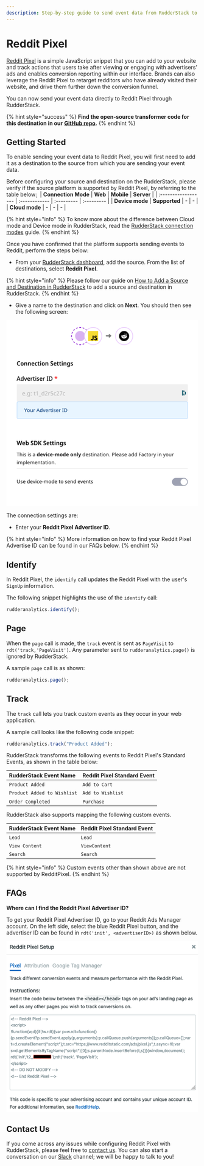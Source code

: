 ```yaml
---
description: Step-by-step guide to send event data from RudderStack to Reddit Pixel.
---
```


# Reddit Pixel

[Reddit Pixel](https://ads.reddit.com/) is a simple JavaScript snippet that you can add to your website and track actions that users take after viewing or engaging with advertisers’ ads and enables conversion reporting within our interface. Brands can also leverage the Reddit Pixel to retarget redditors who have already visited their website, and drive them further down the conversion funnel.

You can now send your event data directly to Reddit Pixel through RudderStack.

{% hint style="success" %}
**Find the open-source transformer code for this destination in our** [**GitHub repo**](https://github.com/rudderlabs/rudder-sdk-js/tree/production-staging/integrations)**.**
{% endhint %}

## Getting Started

To enable sending your event data to Reddit Pixel, you will first need to add it as a destination to the source from which you are sending your event data.

Before configuring your source and destination on the RudderStack, please verify if the source platform is supported by Reddit Pixel, by referring to the table below:
̦
| **Connection Mode** | **Web** | **Mobile** | **Server** |
| :------------------ | :------------ | :--------- | :--------- |
| **Device mode** | **Supported** | - | - |
| **Cloud mode** | - | - | - |

{% hint style="info" %}
To know more about the difference between Cloud mode and Device mode in RudderStack, read the [RudderStack connection modes](https://docs.rudderstack.com/get-started/rudderstack-connection-modes) guide.
{% endhint %}

Once you have confirmed that the platform supports sending events to Reddit, perform the steps below:

- From your [RudderStack dashboard](https://app.rudderlabs.com/), add the source. From the list of destinations, select **Reddit Pixel**.

{% hint style="info" %}
Please follow our guide on [How to Add a Source and Destination in RudderStack](https://docs.rudderstack.com/how-to-guides/adding-source-and-destination-rudderstack) to add a source and destination in RudderStack.
{% endhint %}

- Give a name to the destination and click on **Next**. You should then see the following screen:

![](../../.gitbook/assets/RedditPixel-1.png)

The connection settings are:

- Enter your **Reddit Pixel Advertiser ID**.

{% hint style="info" %}
More information on how to find your Reddit Pixel Advertise ID can be found in our FAQs below.
{% endhint %}

## Identify

In Reddit Pixel, the `identify` call updates the Reddit Pixel with the user's `SignUp` information.

The following snippet highlights the use of the `identify` call:

```javascript
rudderanalytics.identify();
```

## Page

When the `page` call is made, the `track` event is sent as `PageVisit` to `rdt('track,'PageVisit')`. Any parameter sent to `rudderanalytics.page()` is ignored by RudderStack.

A sample `page` call is as shown:

```javascript
rudderanalytics.page();
```

## Track

The `track` call lets you track custom events as they occur in your web application.

A sample call looks like the following code snippet:

```javascript
rudderanalytics.track("Product Added");
```

RudderStack transforms the following events to Reddit Pixel's Standard Events, as shown in the table below:

| RudderStack Event Name      | Reddit Pixel Standard Event |
| :-------------------------- | :-------------------------- |
| `Product Added`             | `Add to Cart`               |
| `Product Added to Wishlist` | `Add to Wishlist`           |
| `Order Completed`           | `Purchase`                  |

RudderStack also supports mapping the following custom events.

| RudderStack Event Name | Reddit Pixel Standard Event |
| :--------------------- | :-------------------------- |
| `Lead`                 | `Lead`                      |
| `View Content`         | `ViewContent`               |
| `Search`               | `Search`                    |

{% hint style="info" %}
Custom events other than shown above are not supported by RedditPixel.
{% endhint %}

## FAQs

**Where can I find the Reddit Pixel Advertiser ID?**

To get your Reddit Pixel Advertiser ID, go to your Reddit Ads Manager account. On the left side, select the blue Reddit Pixel button, and the advertiser ID can be found in `rdt('init', <advertiserID>)` as shown below.

![](../../.gitbook/assets/RedditPixel-2.png)

## Contact Us

If you come across any issues while configuring Reddit Pixel with RudderStack, please feel free to [contact us](mailto:%20docs@rudderstack.com). You can also start a conversation on our [Slack](https://resources.rudderstack.com/join-rudderstack-slack) channel; we will be happy to talk to you!
